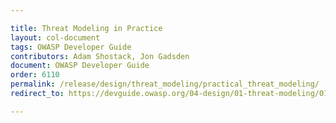 ```yaml
---

title: Threat Modeling in Practice
layout: col-document
tags: OWASP Developer Guide
contributors: Adam Shostack, Jon Gadsden
document: OWASP Developer Guide
order: 6110
permalink: /release/design/threat_modeling/practical_threat_modeling/
redirect_to: https://devguide.owasp.org/04-design/01-threat-modeling/01-threat-modeling/

---
```

